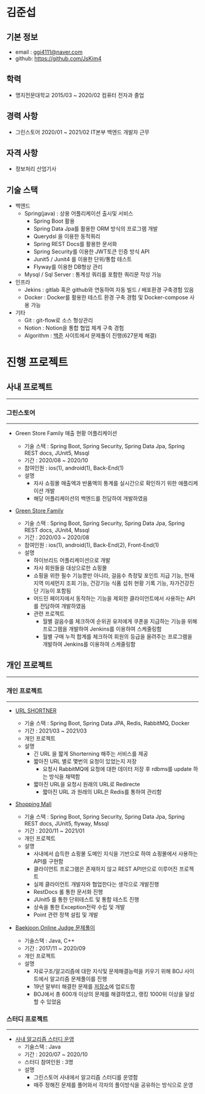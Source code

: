 # 김준섭

## 기본 정보

-   email : ggi4111@naver.com
-   github: https://github.com/JsKim4

## 학력

-   명지전문대학교 2015/03 ~ 2020/02 컴퓨터 전자과 졸업

## 경력 사항

-   그린스토어 2020/01 ~ 2021/02 IT본부 백엔드 개발자 근무

## 자격 사항

-   정보처리 산업기사


## 기술 스택

-   백엔드
    -   Spring(java) : 상용 어플리케이션 출시및 서비스
        -   Spring Boot 활용
        -   Spring Data Jpa를 활용한 ORM 방식의 프로그램 개발
        -   Querydsl 을 이용한 동적쿼리 
        -   Spring REST Docs를 활용한 문서화
        -   Spring Security를 이용한 JWT토큰 인증 방식 API
        -   Junit5 / Junit4 를 이용한 단위/통합 테스트
        -   Flyway를 이용한 DB형상 관리
    -   Mysql / Sql Server : 통계성 쿼리를 포함한 쿼리문 작성 가능
-   인프라
    -   Jekins : gitlab 혹은 github와 연동하여 자동 빌드 / 배포환경 구축경험 있음
    -   Docker : Docker를 활용한 테스트 환경 구축 경험 및 Docker-compose 사용 가능 
-   기타
    -   Git : git-flow로 소스 형상관리 
    -   Notion : Notion을 통합 협업 체계 구축 경험
    -   Algorithm : [백준](https://www.acmicpc.net/user/ggi411) 사이트에서 문제풀이 진행(627문제 해결)


# 진행 프로젝트

## 사내 프로젝트
---
### 그린스토어
---
-   Green Store Family 매출 현황 어플리케이션
    -   기술 스택 : Spring Boot, Spring Security, Spring Data Jpa, Spring REST docs, JUnit5, Mssql
    -   기간 : 2020/08 ~ 2020/10
    -   참여인원 : ios(1), android(1), Back-End(1)
    -   설명
        -   자사 쇼핑몰 매출액과 반품액의 통계를  실시간으로 확인하기 위한 애플리케이션 개발
        -   해당 어플리케이션의 백엔드를 전담하여 개발하였음


-   [Green Store Family](https://play.google.com/store/apps/details?id=kr.co.greenfamily)
    -   기술 스택 : Spring Boot, Spring Security, Spring Data Jpa, Spring REST docs, JUnit4, Mssql
    -   기간 : 2020/03 ~ 2020/08
    -   참여인원 : ios(1), android(1), Back-End(2), Front-End(1)
    -   설명
        -   하이브리드 어플리케이션으로 개발
        -   자사 회원들을 대상으로한 쇼핑몰
        -   쇼핑을 위한 필수 기능뿐만 아니라, 걸음수 측정및 포인트 지급 기능, 현재 지역 미세먼지 조회 기능, 건강기능 식품 섭취 현황 기록 기능, 자가건강진단 기능이 포함됨
        -   어드민 페이지에서 동작하는 기능을 제외한 클라이언트에서 사용하는 API를 전담하여 개발하였음
        -   관련 프로젝트
            -   월별 걸음수를 체크하여 순위권 유저에게 쿠폰을 지급하는 기능을 위해 프로그램을 개발하여 Jenkins를 이용하여 스케줄링함
            -   월별 구매 누적 합계를 체크하여 회원의 등급을 올려주는 프로그램을 개발하여 Jenkins를 이용하여 스케줄링함

## 개인 프로젝트
---
### 개인 프로젝트

---
-   [URL SHORTNER](https://github.com/JsKim4/URL_Shortening_Service)
    -   기술 스택 : Spring Boot, Spring Data JPA, Redis, RabbitMQ, Docker
    -   기간 :  2021/03 ~ 2021/03
    -   개인 프로젝트
    -   설명
        -   긴 URL 을 짧게 Shorterning 해주는 서비스를 제공
        -   짧아진 URL 별로 몇번의 요청이 있었는지 저장
            -   요청시 RabbitMQ에 요청에 대한 데이터 저장 후 rdbms를 update 하는 방식을 채택함
        -   짧아진 URL을 요청시 원래의 URL로 Redirecte
            -   짧아진 URL 과 원래의 URL은 Redis를 통하여 관리함
        

-   [Shopping Mall](https://github.com/JsKim4/mall)
    -   기술 스택 : Spring Boot, Spring Security, Spring Data Jpa, Spring REST docs, JUnit5, flyway, Mssql
    -   기간 : 2020/11 ~ 2021/01
    -   개인 프로젝트
    -   설명
        -   사내에서 습득한 쇼핑몰 도메인 지식을 기반으로 하여 쇼핑몰에서 사용하는 API를 구현함
        -   클라이언트 프로그램은 존재하지 않고 REST API만으로 이루어진 프로젝트
        -   실제 클라이언트 개발자와 협업한다는 생각으로 개발진행
        -   RestDocs 롤 통한 문서화 진행
        -   JUnit5 를 통한 단위테스트 및 통합 테스트 진행
        -   상속을 통한 Exception전략 수립 및 개발
        -   Point 관련 정책 설립 및 개발

-   [Baekjoon Online Judge 문제풀이](https://www.acmicpc.net/user/ggi411) 
    -   기술스택 : Java, C++
    -   기간 : 2017/11 ~ 2020/09
    -   개인 프로젝트
    -   설명
        -   자료구조/알고리즘에 대한 지식및 문제해결능력을 키우기 위해 BOJ 사이트에서 알고리즘 문제풀이를 진행
        -   19년 말부터 해결한 문제를 [저장소](https://github.com/JsKim4/BOJ-BaekJoon-Online-judge-)에 업로드함
        -   BOJ에서 총 600개 이상의 문제를 해결하였고, 랭킹 1000위 이상을 달성할 수 있었음
    
### 스터디 프로젝트
---
-   [사내 알고리즘 스터디 운영](https://github.com/JsKim4/Grst-Algorithm)
    -   기술스택 : Java
    -   기간 :  2020/07 ~ 2020/10
    -   스터디 참여인원 : 3명
    -   설명
        -   그린스토어 사내에서 알고리즘 스터디를 운영함
        -   매주 정해진 문제를 풀어와서 각자의 풀이방식을 공유하는 방식으로 운영